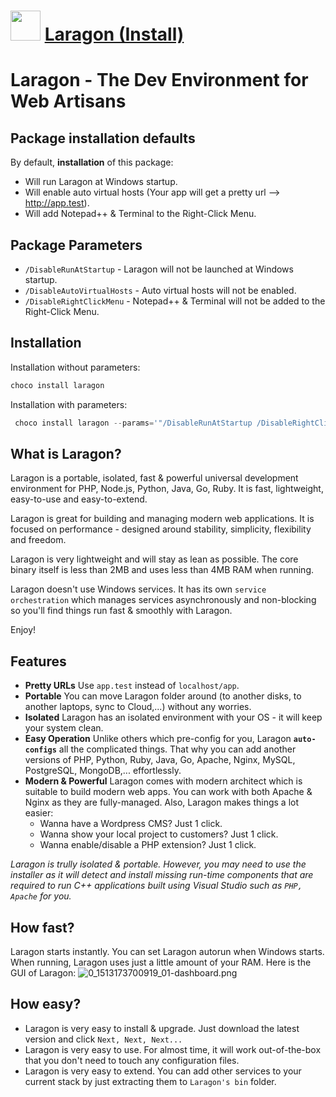 ﻿# <img src="https://cdn.jsdelivr.net/gh/chtof/chocolatey-packages/automatic/laragon/laragon.png" width="48" height="48"/> [Laragon (Install)](https://chocolatey.org/packages/laragon)

# Laragon - The Dev Environment for Web Artisans

## Package installation defaults

By default, **installation** of this package:

- Will run Laragon at Windows startup.
- Will enable auto virtual hosts (Your app will get a pretty url --> http://app.test).
- Will add Notepad++ & Terminal to the Right-Click Menu.

## Package Parameters

- `/DisableRunAtStartup` - Laragon will not be launched at Windows startup.
- `/DisableAutoVirtualHosts` - Auto virtual hosts will not be enabled.
- `/DisableRightClickMenu` - Notepad++ & Terminal will not be added to the Right-Click Menu.

## Installation

Installation without parameters:

```ps1
choco install laragon
```

Installation with parameters:

```powershell
 choco install laragon --params='"/DisableRunAtStartup /DisableRightClickMenu"'
```

## What is Laragon?

Laragon is a portable, isolated, fast & powerful universal development environment for PHP, Node.js, Python, Java, Go, Ruby. It is fast, lightweight, easy-to-use and easy-to-extend.

Laragon is great for building and managing modern web applications. It is focused on performance  - designed around stability, simplicity, flexibility and freedom.

Laragon is very lightweight and will stay as lean as possible. The core binary itself is less than 2MB and uses less than 4MB RAM when running.

Laragon doesn't use Windows services. It has its own `service orchestration` which manages services asynchronously and non-blocking so you'll find things run fast & smoothly with Laragon.

Enjoy!

## Features

- **Pretty URLs**
  Use `app.test` instead of `localhost/app`.
- **Portable**
  You can move Laragon folder around (to another disks, to another laptops, sync to Cloud,...) without any worries. 
- **Isolated**
  Laragon has an isolated environment with your OS - it will keep your system clean.
- **Easy Operation**
  Unlike others which pre-config for you, Laragon **`auto-configs`** all the complicated things. That why you can add another versions of PHP, Python, Ruby, Java, Go, Apache, Nginx, MySQL, PostgreSQL, MongoDB,... effortlessly.
- **Modern & Powerful**
  Laragon comes with modern architect which is suitable to build modern web apps. You can work with both Apache & Nginx as they are fully-managed.
  Also, Laragon makes things a lot easier:
  - Wanna have a Wordpress CMS? Just 1 click.
  - Wanna show your local project to customers? Just 1 click.  
  - Wanna enable/disable a PHP extension? Just 1 click.



*Laragon is trully isolated & portable. However, you may need to use the installer as it will detect and install missing run-time components that are required to run C++ applications built using Visual Studio such as `PHP, Apache` for you.*


## How fast?
Laragon starts instantly. You can set Laragon autorun when Windows starts. When running, Laragon uses just a little amount of your RAM.
Here is the GUI of Laragon:
![0_1513173700919_01-dashboard.png](https://i.imgur.com/f8rBqSU.png) 

## How easy?
- Laragon is very easy to install & upgrade. Just download the latest version and click `Next, Next, Next...`
- Laragon is very easy to use. For almost time, it will work out-of-the-box that you don't need to touch any configuration files.
- Laragon is very easy to extend. You can add other services to your current stack by just extracting them to `Laragon's bin` folder.
